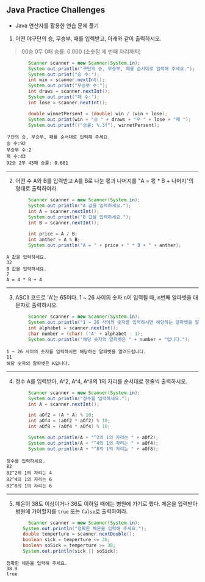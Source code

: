## Java Practice Challenges 
- Java 연산자를 활용한 연습 문제 풀기

1. 어떤 야구단의 승, 무승부, 패를 입력받고, 아래와 같이 출력하시오.
> 00승 0무 0패 승률: 0.000 (소숫점 세 번째 자리까지)

```java
        Scanner scanner = new Scanner(System.in);
        System.out.println("구단의 승, 무승부, 패를 순서대로 입력해 주세요.");
        System.out.print("승 수:");
        int win = scanner.nextInt();
        System.out.print("무승부 수:");
        int draws = scanner.nextInt();
        System.out.print("패 수:");
        int lose = scanner.nextInt();

        double winnetPersent = (double) win / (win + lose);
        System.out.print(win + "승 " + draws + "무 " + lose + "패 ");
        System.out.printf(("승률: %.3f"), winnetPersent);
```
```
구단의 승, 무승부, 패를 순서대로 입력해 주세요.
승 수:92
무승부 수:2
패 수:43
92승 2무 43패 승률: 0.681
```
---
2. 어떤 수 A와 B를 입력받고 A를 B로 나눈 몫과 나머지를 "A = 몫 * B + 나머지"의 형태로 출력하여라.
```Java
        Scanner scanner = new Scanner(System.in);
        System.out.println("A 값을 입력하세요.");
        int A = scanner.nextInt();
        System.out.println("B 값을 입력하세요.");
        int B = scanner.nextInt();

        int price = A / B;
        int anther = A % B;
        System.out.println("A = " + price + " * B + " + anther);
```
```
A 값을 입력하세요.
32
B 값을 입력하세요.
7
A = 4 * B + 4
```
---
3. ASCII 코드로 'A'는 65이다. 1 ~ 26 사이의 숫자 n이 입력될 때, n번째 알파벳을 대문자로 출력하시오.
```Java
        Scanner scanner = new Scanner(System.in);
        System.out.println("1 ~ 26 사이의 숫자를 입력하시면 해당하는 알파벳을 알려드립니다.");
        int alphabet = scanner.nextInt();
        char number = (char) ('A' + alphabet - 1);
        System.out.println("해당 숫자의 알파벳은 " + number + "입니다.");
```
```
1 ~ 26 사이의 숫자를 입력하시면 해당하는 알파벳을 알려드립니다.
11
해당 숫자의 알파벳은 K입니다.
```
---
4.  정수 A를 입력받아, A^2, A^4, A^8의 1의 자리를 순서대로 한줄씩 출력하시오.
```Java
        Scanner scanner = new Scanner(System.in);
        System.out.println("정수를 입력하세요.");
        int A = scanner.nextInt();

        int aOf2 = (A * A) % 10;
        int aOf4 = (aOf2 * aOf2) % 10;
        int aOf8 = (aOf4 * aOf4) % 10;

        System.out.println(A + "^2의 1의 자리는 " + aOf2);
        System.out.println(A + "^4의 1의 자리는 " + aOf4);
        System.out.println(A + "^8의 1의 자리는 " + aOf8);
```
```
정수를 입력하세요.
82
82^2의 1의 자리는 4
82^4의 1의 자리는 6
82^8의 1의 자리는 6
```
---
5. 체온이 38도 이상이거나 36도 이하일 때에는 병원에 가기로 했다. 
  체온을 입력받아 병원에 가야할지를 `true` 또는 `false`로 출력하여라.

  ```Java
          Scanner scanner = new Scanner(System.in);
        System.out.println("정확한 체온을 입력해 주세요.");
        double temperture = scanner.nextDouble();
        boolean sick = temperture <= 36;
        boolean soSick = temperture >= 38;
        System.out.println(sick || soSick);
  ```
  ```
  정확한 체온을 입력해 주세요.
  38.9
  true
  ```